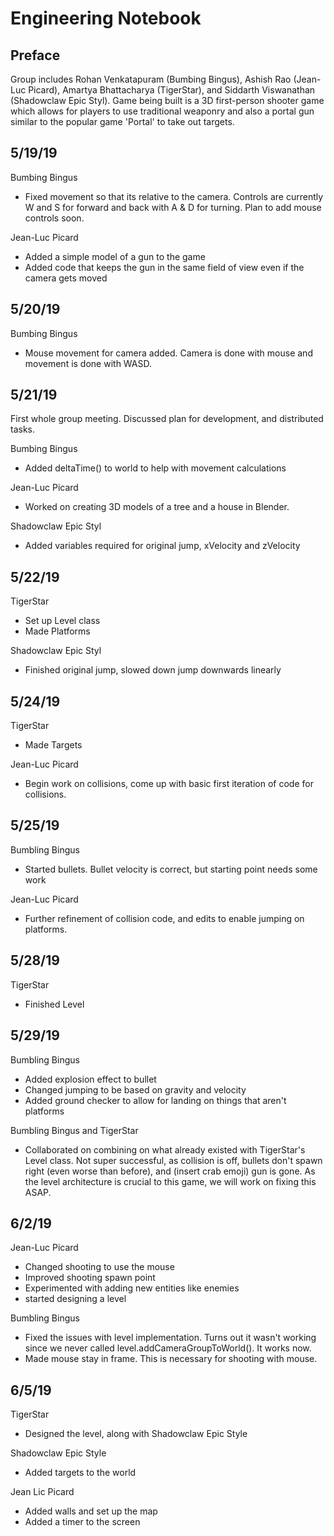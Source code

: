 # Engineering Notebook

## Preface

Group includes Rohan Venkatapuram (Bumbing Bingus), Ashish Rao (Jean-Luc Picard), Amartya Bhattacharya (TigerStar), and 
Siddarth Viswanathan (Shadowclaw Epic Styl). 
Game being built is a 3D first-person shooter game which allows for players to use traditional weaponry 
and also a portal gun similar to the popular game 'Portal' to take out targets.

## 5/19/19

Bumbing Bingus
* Fixed movement so that its relative to the camera. Controls are currently W and S for forward and back with A & D
for turning. Plan to add mouse controls soon.

Jean-Luc Picard
* Added a simple model of a gun to the game
* Added code that keeps the gun in the same field of view even if the camera gets moved

## 5/20/19

Bumbing Bingus
* Mouse movement for camera added. Camera is done with mouse and movement is done with WASD.

## 5/21/19
First whole group meeting. Discussed plan for development, and distributed tasks.

Bumbing Bingus
* Added deltaTime() to world to help with movement calculations

Jean-Luc Picard
* Worked on creating 3D models of a tree and a house in Blender. 

Shadowclaw Epic Styl
* Added variables required for original jump, xVelocity and zVelocity
## 5/22/19

TigerStar
* Set up Level class
* Made Platforms

Shadowclaw Epic Styl
* Finished original jump, slowed down jump downwards linearly
## 5/24/19

TigerStar
* Made Targets

Jean-Luc Picard
* Begin work on collisions, come up with basic first iteration of code for collisions.

## 5/25/19

Bumbling Bingus
* Started bullets. Bullet velocity is correct, but starting point needs some work

Jean-Luc Picard
* Further refinement of collision code, and edits to enable jumping on platforms.

## 5/28/19

TigerStar
* Finished Level 

## 5/29/19

Bumbling Bingus
* Added explosion effect to bullet 
* Changed jumping to be based on gravity and velocity
* Added ground checker to allow for landing on things that aren't platforms

Bumbling Bingus and TigerStar
* Collaborated on combining on what already existed with TigerStar's
Level class. Not super successful, as collision is off, bullets don't spawn right
(even worse than before), and (insert crab emoji) gun is gone. As
the level architecture is crucial to this game, we will work on fixing this
ASAP.

## 6/2/19

Jean-Luc Picard
* Changed shooting to use the mouse
* Improved shooting spawn point
* Experimented with adding new entities like enemies
* started designing a level

Bumbling Bingus
* Fixed the issues with level implementation. Turns out it wasn't working
since we never called level.addCameraGroupToWorld(). It works now.
* Made mouse stay in frame. This is necessary for shooting with mouse.


## 6/5/19
TigerStar
* Designed the level, along with Shadowclaw Epic Style

Shadowclaw Epic Style
* Added targets to the world

Jean Lic Picard
* Added walls and set up the map
* Added a timer to the screen
